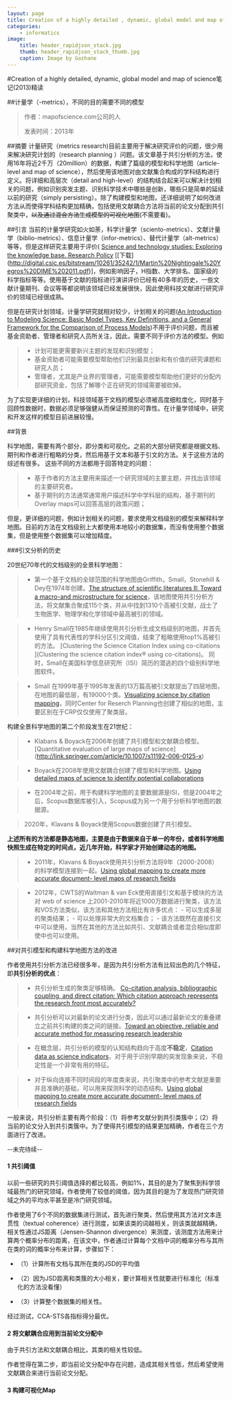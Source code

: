```yaml
---
layout: page
title: Creation of a highly detailed , dynamic, global model and map of science
categories:
    - informatics
image:
    title: header_rapidjson_stack.jpg
    thumb: header_rapidjson_stack_thumb.jpg
    caption: Image by Gozhane
---
```



#Creation of a highly detailed, dynamic, global model and map of science笔记(2013)精读

##计量学（-metrics），不同的目的需要不同的模型
> 作者：mapofscience.com公司的人
> 
> 发表时间：2013年

##摘要
计量研究（metrics research)目前主要用于解决研究评价的问题，很少用来解决研究计划的（research planning ）问题。该文章基于共引分析的方法，使用16年将近2千万（20million）的数据，构建了篇级的模型和科学地图（article-level and map of science），然后使用该地图对由文献集合构成的学科结构进行定义。将详细和高层次（detail and high-level）的结构结合起来可以解决计划相关的问题，例如识别突发主题、识别科学技术中哪些是创新，哪些只是简单的延续以前的研究（simply persisting）。除了构建模型和地图，还详细说明了如何改进方法从而使得学科结构更加精确，包括使用文献耦合方法将当前的论文分配到共引聚类中，<del>以及通过混合方法生成模型的可视化地图</del>(不需要看)。

##引言
当前的计量学研究如火如荼，科学计量学（sciento-metrics）、文献计量学（biblio-metrics）、信息计量学（infor-metrics）、替代计量学（alt-metrics）等等，但是这样研究主要用于评价(
[Science and technology studies: Exploring the knowledge base. Research Policy](http://www.sciencedirect.com/science/article/pii/S0048733312000716) [[下载] (http://digital.csic.es/bitstream/10261/35242/1/Martin%20Nightingale%20Yegros%20DIME%202011.pdf)]，例如影响因子，H指数、大学排名、国家级的科学指标等等。使用基于文献的指标进行演讲评价已经有40多年的历史，一些文献计量期刊、会议等等都说明该领域已经发展很快，因此使用科技文献进行研究评价的领域已经很成熟。

但是在研究计划领域，计量学研究就相对较少，计划相关的问题([An Introduction to Modeling Science: Basic Model Types, Key Definitions, and a General Framework for the Comparison of Process Models](http://link.springer.com/chapter/10.1007/978-3-642-23068-4_1))不用于评价问题，而且被基金资助者、管理者和研究人员所关注，因此，需要不同于评价方法的模型。例如
> - 计划可能更需要新兴主题的发现和识别模型；
> - 基金资助者可能需要模型帮助他们识别最具创新和有价值的研究课题和研究人员；
> - 管理者，尤其是产业界的管理者，可能需要模型帮助他们更好的分配内部研究资金，包括了解哪个正在研究的领域需要被砍掉。

为了实现更详细的计划，科技领域基于文档的模型必须被高度细粒度化，同时基于回顾性数据时，数据必须足够强健从而保证预测的可靠性。在计量学领域中，研究和开发这样的模型目前进展较慢。

 
##背景

科学地图，需要有两个部分，即分类和可视化。之前的大部分研究都是根据文档、期刊和作者进行粗略的分类，然后用基于文本和基于引文的方法。关于这些方法的综述有很多。
这些不同的方法都用于回答特定的问题：

> - 基于作者的方法主要用来描述一个研究领域的主要主题，并找出该领域的主要研究者。
> - 基于期刊的方法通常通常用户描述科学中学科层的结构，基于期刊的Overlay maps可以回答高层的政策问题；

但是，更详细的问题，例如计划相关的问题，要求使用文档级别的模型来解释科学地图。目前的方法在文档级别上大都使用本地较小的数据集，而没有使用整个数据集，但是使用整个数据集可以增加精度。

###引文分析的历史

20世纪70年代的文档级别的全景科学地图：
> - 第一个基于文档的全球范围的科学地图由Griffith，Small，Stonehill & Dey在1974年创建。[The structure of scientific literatures II: Toward a macro-and microstructure for science](http://sss.sagepub.com/content/4/4/339.full.pdf)，该地图使用共引分析方法，将文献集合聚成115个类，并从中找到1310个高被引文献，战士了生物医学、物理学和化学领域中最高被引的领域。

> - Henry Small在1985年继续使用共引分析生成文档级别的地图，并首先使用了具有代表性的学科分区引文阈值，结束了粗略使用top1%高被引的方法。 [Clustering the Science Citation Index using co-citations ](Clustering the science citation index® using co-citations)。 同时，Small在美国科学信息研究所（ISI）简历的潜逃的四个级别科学地图软件。

> - Small 在1999年基于1995年发表的13万篇高被引文献提出了四层地图，在地图的最低层，有19000个类。[Visualizing science by citation mapping](http://web.simmons.edu/~benoit/lis466/visdoc/ProQuest_43241275.pdf)，同时Center for Reserch Planning也创建了相似的地图，主要区别在于CRP仅仅使用了聚类层。

构建全景科学地图的第二个阶段发生在21世纪：
> - Klabans & Boyack在2006年创建了共引模型和文献耦合模型。[Quantitative evaluation of large maps of science] (http://link.springer.com/article/10.1007/s11192-006-0125-x)

> - Boyack在2008年使用文献耦合创建了模型和科学地图。[Using detailed maps of science to identify potential collaborations](http://www.akademiai.com/index/N2773232222R7012.pdf)

> - 在2004年之前，用于构建科学地图的主要数据源是ISI，但是2004年之后，Scopus数据库被引入，Scopus成为另一个用于分析科学地图的数据源。

> 2020年，Klavans & Boyack使用Scopus数据创建了共引模型。


**上述所有的方法都是静态地图，主要是由于数据来自于单一的年份，或者科学地图快照生成在特定的时间点，近几年开始，科学家才开始创建动态的地图。**

> - 2011年，Klavans & Boyack使用共引分析方法将9年（2000-2008）的科学模型连接到一起。[Using global mapping to create more accurate document- level maps of research fields](http://onlinelibrary.wiley.com/doi/10.1002/asi.21444/full)

> - 2012年，CWTS的Waltman & van Eck使用直接引文和基于模块的方法对 web of science 上2001-2010年将近1000万数据进行聚类，该方法和VOS方法类似，该方法和其他方法相比有许多优点：
	- 可以生成多层的聚类结果；
	- 可以处理非常大的文档集合；
	- 该方法既然在直接引文中可以使用，当然在其他的方法比如共引、文献耦合或者混合相似度即使中也可以使用。
   
##对共引模型和构建科学地图方法的改进

作者使用共引分析方法已经很多年，是因为共引分析方法有比较出色的几个特征，即**共引分析的优点**：

 > - 共引分析生成的聚类足够精确。 [Co-citation analysis, bibliographic coupling, and direct citation: Which citation approach represents the research front most accurately?](http://onlinelibrary.wiley.com/doi/10.1002/asi.21419/full)

 > - 共引分析可以对最新的论文进行分类，因此可以通过最新论文的重叠建立之前共引构建的类之间的链接。[Toward an objective, reliable and accurate method for measuring research leadership](http://link.springer.com/article/10.1007/s11192-010-0188-6)

 > - 在概念层，共引分析的模型的认知结构趋向于高度**不稳定**，[Citation data as science indicators]()，对于用于识别早期的突发现象来说，不稳定性是一个非常有用的特征。

 > - 对于纵向连接不同时间段的年度类来说，共引聚类中的参考文献是重要并且准确的基础，可以用来探测科学的动态结构。[Using global mapping to create more accurate document- level maps of research fields](http://onlinelibrary.wiley.com/doi/10.1002/asi.21444/abstract?deniedAccessCustomisedMessage=&userIsAuthenticated=false)



一般来说，共引分析主要有两个阶段：（1）将参考文献分到共引类簇中；（2）将当前的论文分入到共引类簇中。为了使得共引模型的结果更加精确，作者在三个方面进行了改进。

--未完待续--

 

#### **1 共引阈值**

  以前一些研究的共引阈值选择的都比较高，例如1%，其目的是为了聚焦到科学领域最热门的研究领域，作者使用了较低的阈值，因为其目的是为了发现热门研究领域之外的平均水平甚至是冷门研究领域。

  作者使用了6个不同的数据集进行测试，首先进行聚类，然后使用其方法对文本连贯性（textual coherence）进行测度，如果该类的词越相关，则该类就越精确，相关性通过JS距离（Jensen-Shannon divergence）来测度，该测度方法用来计算两个概率分布的距离，在该文中，作者通过计算每个文档中词的概率分布与其所在类的词的概率分布来计算，步骤如下：

 

 - （1）计算所有文档与其所在类的JSD的平均值

 - （2）因为JSD距离和类簇的大小相关，要计算相关性就要进行标准化（标准化的方法没看懂）

 - （3）计算整个数据集的相关性。

 

 经过测试，CCA-STS各指标得分最优。

 

#### 2 将文献耦合应用到当前论文分配中

 由于共引方法和文献耦合相比，其类的相关性较低。

 作者觉得在第二步，即当前论文分配中存在问题，造成其相关性低，然后希望使用文献耦合来进行当前论文分配。

 #### 3 构建可视化Map

